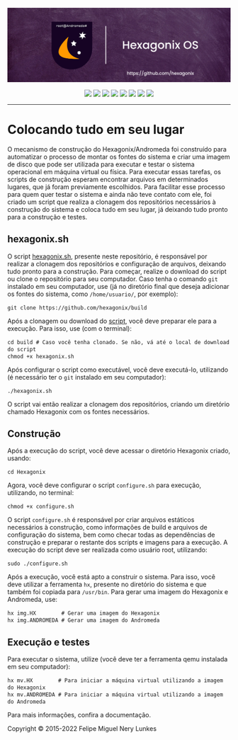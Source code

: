 <!-- Vamos adicionar o logotipo do sistema -->

<p align="center">
<img src="https://github.com/hexagonix/Doc/blob/main/Img/banner.png">
</p>

<div align="center">

![](https://img.shields.io/github/license/hexagonix/lib.svg)
![](https://img.shields.io/github/stars/hexagonix/lib.svg)
![](https://img.shields.io/github/issues/hexagonix/lib.svg)
![](https://img.shields.io/github/issues-closed/hexagonix/lib.svg)
![](https://img.shields.io/github/issues-pr/hexagonix/lib.svg)
![](https://img.shields.io/github/issues-pr-closed/hexagonix/lib.svg)
![](https://img.shields.io/github/downloads/hexagonix/lib/total.svg)
![](https://img.shields.io/github/release/hexagonix/lib.svg)

</div>

<hr>

# Colocando tudo em seu lugar

O mecanismo de construção do Hexagonix/Andromeda foi construído para automatizar o processo de montar os fontes do sistema e criar uma imagem de disco que pode ser utilizada para executar e testar o sistema operacional em máquina virtual ou física. Para executar essas tarefas, os scripts de construção esperam encontrar arquivos em determinados lugares, que já foram previamente escolhidos. Para facilitar esse processo para quem quer testar o sistema e ainda não teve contato com ele, foi criado um script que realiza a clonagem dos repositórios necessários à construção do sistema e coloca tudo em seu lugar, já deixando tudo pronto para a construção e testes.

## hexagonix.sh

O script [hexagonix.sh](hexagonix.sh), presente neste repositório, é responsável por realizar a clonagem dos repositórios e configuração de arquivos, deixando tudo pronto para a construção. Para começar, realize o download do script ou clone o repositório para seu computador. Caso tenha o comando `git` instalado em seu computador, use (já no diretório final que deseja adicionar os fontes do sistema, como `/home/usuario/`, por exemplo):

```
git clone https://github.com/hexagonix/build
```

Após a clonagem ou download do [script](hexagonix.sh), você deve preparar ele para a execução. Para isso, use (com o terminal):

```
cd build # Caso você tenha clonado. Se não, vá até o local de download do script
chmod +x hexagonix.sh
```

Após configurar o script como executável, você deve executá-lo, utilizando (é necessário ter o `git` instalado em seu computador):

```
./hexagonix.sh
```

O script vai então realizar a clonagem dos repositórios, criando um diretório chamado Hexagonix com os fontes necessários.

## Construção

Após a execução do script, você deve acessar o diretório Hexagonix criado, usando:

```
cd Hexagonix
```

Agora, você deve configurar o script `configure.sh` para execução, utilizando, no terminal:

```
chmod +x configure.sh
```

O script `configure.sh` é responsável por criar arquivos estáticos necessários à construção, como informações de build e arquivos de configuração do sistema, bem como checar todas as dependências de construção e preparar o restante dos scripts e imagens para a execução. A execução do script deve ser realizada como usuário root, utilizando:

```
sudo ./configure.sh
```

Após a execução, você está apto a construir o sistema. Para isso, você deve utilizar a ferramenta `hx`, presente no diretório do sistema e que também foi copiada para `/usr/bin`. Para gerar uma imagem do Hexagonix e Andromeda, use:

```
hx img.HX        # Gerar uma imagem do Hexagonix
hx img.ANDROMEDA # Gerar uma imagem do Andromeda
```

## Execução e testes

Para executar o sistema, utilize (você deve ter a ferramenta qemu instalada em seu computador):

```
hx mv.HX        # Para iniciar a máquina virtual utilizando a imagem do Hexagonix
hx mv.ANDROMEDA # Para iniciar a máquina virtual utilizando a imagem do Andromeda
```

Para mais informações, confira a documentação.

<!-- Versão do arquivo: 1.0 -->

Copyright © 2015-2022 Felipe Miguel Nery Lunkes
